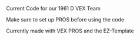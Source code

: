 Current Code for our 1961 D VEX Team

Make sure to set up PROS before using the code

Currently made with VEX PROS and the EZ-Template
